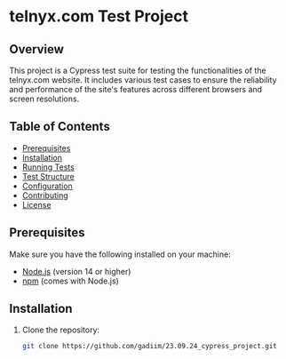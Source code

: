 # telnyx.com Test Project

## Overview

This project is a Cypress test suite for testing the functionalities of the telnyx.com website. It includes various test cases to ensure the reliability and performance of the site's features across different browsers and screen resolutions.
## Table of Contents

- [Prerequisites](#prerequisites)
- [Installation](#installation)
- [Running Tests](#running-tests)
- [Test Structure](#test-structure)
- [Configuration](#configuration)
- [Contributing](#contributing)
- [License](#license)

## Prerequisites

Make sure you have the following installed on your machine:

- [Node.js](https://nodejs.org/) (version 14 or higher)
- [npm](https://www.npmjs.com/get-npm) (comes with Node.js)

## Installation

1. Clone the repository:
   ```bash
   git clone https://github.com/gadiim/23.09.24_cypress_project.git
   ```
